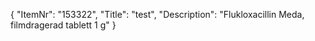 {
  "ItemNr": "153322",
  "Title": "test",
  "Description": "Flukloxacillin Meda, filmdragerad tablett 1 g"
}